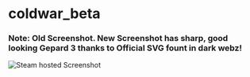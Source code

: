 # coldwar_beta
### Note: Old Screenshot. New Screenshot has sharp, good looking Gepard 3 thanks to Official SVG fount in dark webz!

![Steam hosted Screenshot](https://steamuserimages-a.akamaihd.net/ugc/865117409427303134/93B574AF96FBBCB4889DE61CB0C33F4A5415F136/?interpolation=lanczos-none&output-format=jpeg&output-quality=95&fit=inside%7C1024%3A575&composite-to=*,*%7C1024%3A575&background-color=black)
